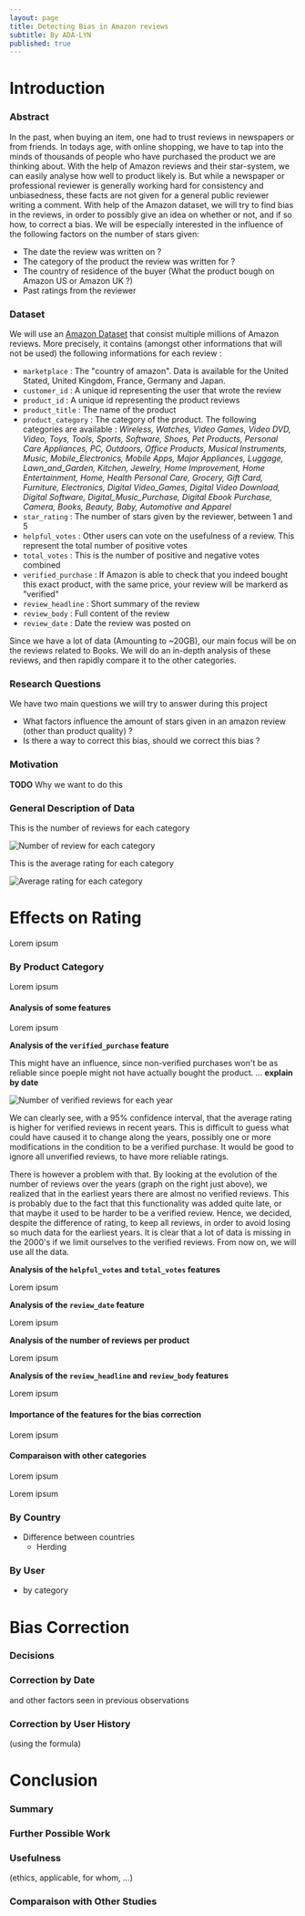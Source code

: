 ```yaml
---
layout: page
title: Detecting Bias in Amazon reviews
subtitle: By ADA-LYN
published: true
---
```


# Introduction

### Abstract

In the past, when buying an item, one had to trust reviews in newspapers or from friends. In todays age, with online shopping, we have to tap into the minds of thousands of people who have purchased the product we are thinking about. With the help of Amazon reviews and their star-system, we can easily analyse how well to product likely is. But while a newspaper or professional reviewer is generally working hard for consistency and unbiasedness, these facts are not given for a general public reviewer writing a comment. With help of the Amazon dataset, we will try to find bias in the reviews, in order to possibly give an idea on whether or not, and if so how, to correct a bias. We will be especially interested in the influence of the following factors on the number of stars given:

- The date the review was written on ?
- The category of the product the review was written for ?
- The country of residence of the buyer (What the product bough on Amazon US or Amazon UK ?)
- Past ratings from the reviewer

### Dataset

We will use an [Amazon Dataset](http://jmcauley.ucsd.edu/data/amazon/) that consist multiple millions of Amazon reviews. More precisely, it contains (amongst other informations that will not be used) the following informations for each review : 

- `marketplace` : The "country of amazon". Data is available for the United Stated, United Kingdom, France, Germany and Japan.
- `customer_id` : A unique id representing the user that wrote the review
- `product_id` : A unique id representing the product reviews
- `product_title` : The name of the product
- `product_category` : The category of the product. The following categories are available : *Wireless, Watches, Video Games, Video DVD, Video, Toys, Tools, Sports, Software, Shoes, Pet Products, Personal Care Appliances, PC, Outdoors, Office Products, Musical Instruments, Music, Mobile_Electronics, Mobile Apps, Major Appliances, Luggage, Lawn_and_Garden, Kitchen, Jewelry, Home Improvement, Home Entertainment, Home, Health Personal Care, Grocery, Gift Card, Furniture, Electronics, Digital Video_Games, Digital Video Download, Digital Software, Digital_Music_Purchase, Digital Ebook Purchase, Camera, Books, Beauty, Baby, Automotive and Apparel*
- `star_rating` : The number of stars given by the reviewer, between 1 and 5
- `helpful_votes` : Other users can vote on the usefulness of a review. This represent the total number of positive votes
- `total_votes` : This is the number of positive and negative votes combined
- `verified_purchase` : If Amazon is able to check that you indeed bought this exact product, with the same price, your review will be markerd as "verified"
- `review_headline` : Short summary of the review
- `review_body` : Full content of the review
- `review_date` : Date the review was posted on

Since we have a lot of data (Amounting to ~20GB), our main focus will be on the reviews related to Books. We will do an in-depth analysis of these reviews, and then rapidly compare it to the other categories.

### Research Questions

We have two main questions we will try to answer during this project 

- What factors influence the amount of stars given in an amazon review (other than product quality) ? 
- Is there a way to correct this bias, should we correct this bias ?

### Motivation

**TODO** Why we want to do this

### General Description of Data

This is the number of reviews for each category

![Number of review for each category](/img/other/n_by_category.png)

This is the average rating for each category

![Average rating for each category](/img/other/avg_by_category.png)

# Effects on Rating

Lorem ipsum

### By Product Category

Lorem ipsum

####  Analysis of some features

Lorem ipsum

**Analysis of the `verified_purchase` feature**

This might have an influence, since non-verified purchases won't be as reliable since poeple might not have actually bought the product. ... **explain by date**

![Number of verified reviews for each year](/img/other/verified_by_year.png)

We can clearly see, with a 95% confidence interval, that the average rating is higher for verified reviews in recent years. This is difficult to guess what could have caused it to change along the years, possibly one or more modifications in the condition to be a verified purchase. It would be good to ignore all unverified reviews, to have more reliable ratings.

There is however a problem with that. By looking at the evolution of the number of reviews over the years (graph on the right just above), we realized that in the earliest years there are almost no verified reviews. This is probably due to the fact that this functionality was added quite late, or that maybe it used to be harder to be a verified review. Hence, we decided, despite the difference of rating, to keep all reviews, in order to avoid losing so much data for the earliest years.
It is clear that a lot of data is missing in the 2000's if we limit ourselves to the verified reviews. From now on, we will use all the data.

**Analysis of the `helpful_votes` and `total_votes` features**

Lorem ipsum

**Analysis of the `review_date` feature**

Lorem ipsum

**Analysis of the number of reviews per product**

Lorem ipsum

**Analysis of the `review_headline` and `review_body` features**

Lorem ipsum

#### Importance of the features for the bias correction

Lorem ipsum

#### Comparaison with other categories

Lorem ipsum

Lorem ipsum

### By Country

- Difference between countries
	- Herding

### By User

- by category 

# Bias Correction

### Decisions

### Correction by Date

and other factors seen in previous observations

### Correction by User History

(using the formula)

# Conclusion

### Summary

### Further Possible Work

### Usefulness

(ethics, applicable, for whom, ...)

### Comparaison with Other Studies
